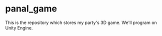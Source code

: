 # panal_game
This is the repository which stores my party's 3D game. We'll program on Unity Engine.
